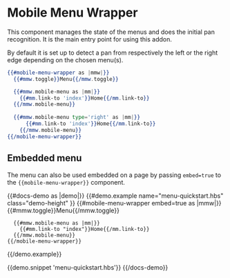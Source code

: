 # Mobile Menu Wrapper
This component manages the state of the menus and does the initial pan recognition. It is the main entry point for using this addon.

By default it is set up to detect a pan from respectively the left or the right edge depending on the chosen menu(s).

```handlebars
{{#mobile-menu-wrapper as |mmw|}}
  {{#mmw.toggle}}Menu{{/mmw.toggle}}

  {{#mmw.mobile-menu as |mm|}}
    {{#mm.link-to 'index'}}Home{{/mm.link-to}}
  {{/mmw.mobile-menu}}
  
  {{#mmw.mobile-menu type='right' as |mm|}}
      {{#mm.link-to 'index'}}Home{{/mm.link-to}}
    {{/mmw.mobile-menu}}
{{/mobile-menu-wrapper}}
```

## Embedded menu
The menu can also be used embedded on a page by passing `embed=true` to the `{{mobile-menu-wrapper}}` component.

{{#docs-demo as |demo|}}
  {{#demo.example name="menu-quickstart.hbs" class="demo-height" }}
    {{#mobile-menu-wrapper embed=true as |mmw|}}
      {{#mmw.toggle}}Menu{{/mmw.toggle}}
    
      {{#mmw.mobile-menu as |mm|}}
        {{#mm.link-to "index"}}Home{{/mm.link-to}}
      {{/mmw.mobile-menu}}
    {{/mobile-menu-wrapper}}
  {{/demo.example}}

  {{demo.snippet 'menu-quickstart.hbs'}}
{{/docs-demo}}
